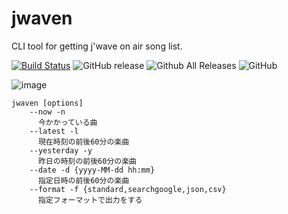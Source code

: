 # jwaven

CLI tool for getting j'wave on air song list.

[![Build Status](https://travis-ci.org/tnoda78/jwaven.svg?branch=master)](https://travis-ci.org/tnoda78/jwaven)
![GitHub release](https://img.shields.io/github/release/tnoda78/jwaven.svg)
![Github All Releases](https://img.shields.io/github/downloads/tnoda78/jwaven/total.svg)
![GitHub](https://img.shields.io/github/license/tnoda78/jwaven.svg)


![image](https://tnoda78.github.io/jwaven/01.gif)

```
jwaven [options]
    --now -n
      今かかっている曲
    --latest -l
      現在時刻の前後60分の楽曲
    --yesterday -y
      昨日の時刻の前後60分の楽曲
    --date -d {yyyy-MM-dd hh:mm}
      指定日時の前後60分の楽曲
    --format -f {standard,searchgoogle,json,csv}
      指定フォーマットで出力をする
```
